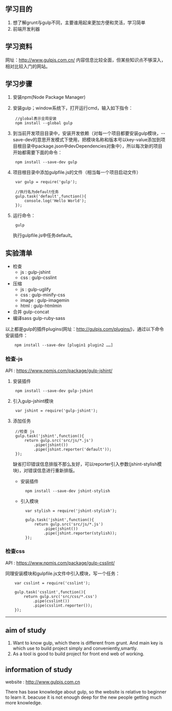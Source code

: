 ## 学习目的

1. 想了解grunt与gulp不同，主要谁用起来更加方便和灵活，学习简单
2. 前端开发利器

## 学习资料

网址：http://www.gulpjs.com.cn/ 
内容信息比较全面，但某些知识点不够深入，相对比较入门的网站。

## 学习步骤

1. 安装npm(Node Package Manager)
2. 安装gulp；window系统下，打开运行cmd，输入如下指令：

		//global表示全局安装
		npm install --global gulp

3. 到当前开发项目目录中，安装开发依赖（对每一个项目都要安装gulp模块，--save-dev的意思开发模式下使用，把模块名称和版本号以key-value添加到项目根目录中package.json中devDependencies对象中），所以每次新的项目开始都需要下面的命令：

		npm install --save-dev gulp

4. 项目根目录中添加gulpfile.js的文件（相当每一个项目启动文件）
	
		var gulp = require('gulp');

		//执行名为default任务
		gulp.task('default',function(){
			console.log('Hello World');
		});

5. 运行命令：

		gulp

	执行gulpfile.js中任务default。

## 实验清单

- 检查
	- js : gulp-jshint
	- css : gulp-csslint
- 压缩
	- js : gulp-uglify
	- css : gulp-minify-css
	- image : gulp-imagemin
	- html : gulp-htmlmin
- 合并 gulp-concat
- 编译sass gulp-ruby-sass

以上都是gulp的插件plugins(网址：http://gulpjs.com/plugins/)，通过以下命令安装插件：

		npm install --save-dev [plugin1 plugin2 ……]

### 检查-js
	
API : https://www.npmjs.com/package/gulp-jshint/

1. 安装插件
	
		npm install --save-dev gulp-jshint

2. 引入gulp-jshint模块

		var jshint = require('gulp-jshint');

3. 添加任务

		//检查 js
		gulp.task('jshint',function(){
			return gulp.src('src/js/*.js')
				.pipe(jshint())
				.pipe(jshint.reporter('default'));
		});

	缺省打印错误信息排版不那么友好，可以reporter引入参数(jshint-stylish模块)，对错误信息进行重新排版。

	- 安装插件

			npm install --save-dev jshint-stylish

	- 引入模块

			var stylish = require('jshint-stylish');

			gulp.task('jshint',function(){
				return gulp.src('src/js/*.js')
					.pipe(jshint())
					.pipe(jshint.reporter(stylish));
			});

### 检查css

API : https://www.npmjs.com/package/gulp-csslint/

同理安装模块和gulpfile.js文件中引入模块，写一个任务：
		
		var csslint = require('csslint');

		gulp.task('csslint',function(){
			return gulp.src('src/css/*.css')
				.pipe(csslint())
				.pipe(csslint.reporter());
		});

----

## aim of study

1. Want to know gulp, which there is different from grunt. And main key is which use to build project simply and conveniently,smartly.
2. As a tool is good to build project for front end web of working.

## information of study

website : http://www.gulpjs.com.cn

There has base knowledge about gulp, so the website is relative to beginner to learn it.  beacuse it is not enough deep for the new people getting much more knowledge.
